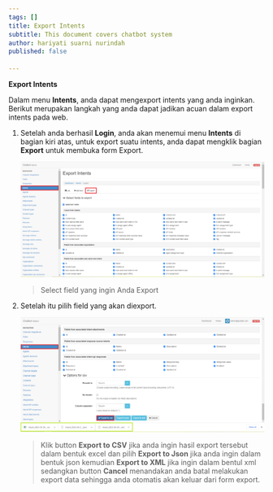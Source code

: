```yaml
---
tags: []
title: Export Intents
subtitle: This document covers chatbot system
author: hariyati suarni nurindah
published: false

---
```

**Export Intents**

Dalam menu **Intents**, anda dapat mengexport intents yang anda inginkan. Berikut merupakan langkah yang anda dapat jadikan acuan dalam export intents pada web.

1. Setelah anda berhasil **Login**, anda akan menemui menu **Intents** di bagian kiri atas, untuk export suatu intents, anda dapat mengklik bagian **Export** untuk membuka form Export.

   ![](/uploads/intents3.PNG)

   > Select field yang ingin Anda Export
2. Setelah itu pilih field yang akan diexport.

   ![](/uploads/intentsupdate6.PNG)

   > Klik button **Export to CSV** jika anda ingin hasil export tersebut dalam bentuk excel dan pilih **Export to Json** jika anda ingin dalam bentuk json kemudian **Export to XML** jika ingin dalam bentul xml sedangkan button **Cancel** menandakan anda batal melakukan export data sehingga anda otomatis akan keluar dari form export.